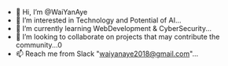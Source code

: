 - 👋 Hi, I’m @WaiYanAye
- 👀 I’m interested in Technology and Potential of AI...
- 🌱 I’m currently learning WebDevelopment & CyberSecurity...
- 💞️ I’m looking to collaborate on projects that may contribute the community...0
- 📫 Reach me from Slack "waiyanaye2018@gmail.com"...

<!---
WaiYanAye/WaiYanAye is a ✨ special ✨ repository because its `README.md` (this file) appears on your GitHub profile.
You can click the Preview link to take a look at your changes.
--->
